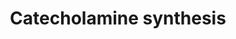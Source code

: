 ---
annotations:
- id: PW:0001235
  parent: classic metabolic pathway
  type: Pathway Ontology
  value: catecholamine biosynthetic pathway
authors:
- Annemichielsen
- Thomas
- Noortjevdvorst
- AlexanderPico
- MaintBot
- Khanspers
- Christine Chichester
- Egonw
- Larsgw
citedin:
- link: PMC8741773
  title: Enhanced glucose metabolism through activation of HIF-1α covers the energy
    demand in a rat embryonic heart primordium after heartbeat initiation (2022)
description: 'This pathway was created using information from: * http://biocyc.org/META/new-image?type=PATHWAY&object=PWY66-301
  * http://www.chem.qmul.ac.uk/iubmb/enzyme/reaction/AminoAcid/dopa.html * http://www.chem.qmul.ac.uk/iubmb/enzyme/reaction/AminoAcid/PheTyr.html
  * http://www.genome.ad.jp/dbget-bin/www_bget?pathway+map00350 * http://www.genome.jp/dbget-bin/get_pathway?org_name=rno&mapno=00400
  (phenylalanine -> tyrosine)'
last-edited: 2023-02-01
organisms:
- Rattus norvegicus
redirect_from:
- /index.php/Pathway:WP513
- /instance/WP513
- /instance/WP513_rr125322
revision: r125322
schema-jsonld:
- '@context': https://schema.org/
  '@id': https://wikipathways.github.io/pathways/WP513.html
  '@type': Dataset
  creator:
    '@type': Organization
    name: WikiPathways
  description: 'This pathway was created using information from: * http://biocyc.org/META/new-image?type=PATHWAY&object=PWY66-301
    * http://www.chem.qmul.ac.uk/iubmb/enzyme/reaction/AminoAcid/dopa.html * http://www.chem.qmul.ac.uk/iubmb/enzyme/reaction/AminoAcid/PheTyr.html
    * http://www.genome.ad.jp/dbget-bin/www_bget?pathway+map00350 * http://www.genome.jp/dbget-bin/get_pathway?org_name=rno&mapno=00400
    (phenylalanine -> tyrosine)'
  keywords:
  - 4a-hydroxy-tetrahydrobiopterin
  - AdoHcy
  - AdoMet
  - Adrenaline
  - Ascorbate
  - Dbh
  - Ddc
  - Dehydroascorbate
  - Dopamine
  - L-DOPA
  - L-tyrosine
  - Noradrenaline
  - Pah
  - Phenylalanine
  - Pnmt
  - Th
  - tetrahydrobiopterin
  license: CC0
  name: Catecholamine synthesis
seo: CreativeWork
title: Catecholamine synthesis
wpid: WP513
---